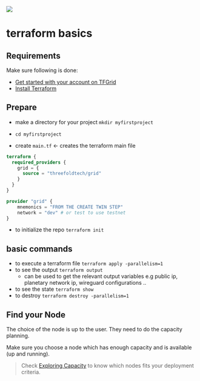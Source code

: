 
![](terraform/img//terraform_.png)

# terraform basics

## Requirements

<!-- please make sure to read [What you need to know before getting started](grid3_developer_basics) -->

Make sure following is done:

- [Get started with your account on TFGrid](getstarted/tfgrid3_getstarted.md)
- [Install Terraform](terraform/terraform_install.md)


## Prepare

- make a directory for your project `mkdir myfirstproject`
- `cd myfirstproject`

- create `main.tf`  <- creates the terraform main file 

```terraform
terraform {
  required_providers {
    grid = {
      source = "threefoldtech/grid"
    }
  }
}

provider "grid" {
    mnemonics = "FROM THE CREATE TWIN STEP"
    network = "dev" # or test to use testnet
}

```
- to initialize the repo `terraform init`

## basic commands

- to execute a terraform file `terraform apply -parallelism=1`
- to see the output `terraform output`
    - can be used to get the relevant output variables e.g public ip, planetary network ip, wireguard configurations .. 
- to see the state `terraform show`
- to destroy `terraform destroy -parallelism=1`

## Find your Node

The choice of the node is up to the user. They need to do the capacity planning.

Make sure you choose a node which has enough capacity and is available (up and running).

> Check [Exploring Capacity](dashboard/explorer/explorer_home.md) to know which nodes fits your deployment criteria.
